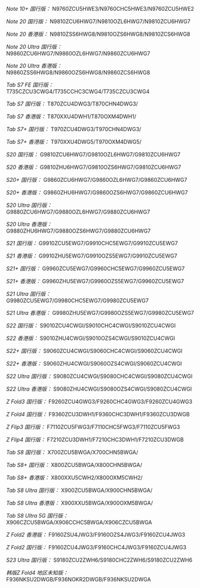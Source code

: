 *Note 10+ 国行版：*
N9760ZCU5HWE3/N9760CHC5HWE3/N9760ZCU5HWE2

*Note 20 国行版：*
N9810ZCU6HWG7/N9810OZL6HWG7/N9810ZCU6HWG7

*Note 20 香港版：*
N9810ZSS6HWG8/N9810OZS6HWG8/N9810ZCS6HWG8

*Note 20 Ultra 国行版：*
N9860ZCU6HWG7/N9860OZL6HWG7/N9860ZCU6HWG7

*Note 20 Ultra 香港版：*
N9860ZSS6HWG8/N9860OZS6HWG8/N9860ZCS6HWG8

*Tab S7 FE 国行版：*
T735CZCU3CWG4/T735CCHC3CWG4/T735CZCU3CWG4

*Tab S7 国行版：*
T870ZCU4DWG3/T870CHN4DWG3/

*Tab S7 香港版：*
T870XXU4DWH1/T870OXM4DWH1/

*Tab S7+ 国行版：*
T970ZCU4DWG3/T970CHN4DWG3/

*Tab S7+ 香港版：*
T970XXU4DWG5/T970OXM4DWG5/

*S20 国行版：*
G9810ZCU6HWG7/G9810OZL6HWG7/G9810ZCU6HWG7

*S20 香港版：*
G9810ZHU6HWG7/G9810OZS6HWG7/G9810ZCU6HWG7

*S20+ 国行版：*
G9860ZCU6HWG7/G9860OZL6HWG7/G9860ZCU6HWG7

*S20+ 香港版：*
G9860ZHU6HWG7/G9860OZS6HWG7/G9860ZCU6HWG7

*S20 Ultra 国行版：*
G9880ZCU6HWG7/G9880OZL6HWG7/G9880ZCU6HWG7

*S20 Ultra 香港版：*
G9880ZHU6HWG7/G9880OZS6HWG7/G9880ZCU6HWG7

*S21 国行版：*
G9910ZCU5EWG7/G9910CHC5EWG7/G9910ZCU5EWG7

*S21 香港版：*
G9910ZHU5EWG7/G9910OZS5EWG7/G9910ZCU5EWG7

*S21+ 国行版：*
G9960ZCU5EWG7/G9960CHC5EWG7/G9960ZCU5EWG7

*S21+ 香港版：*
G9960ZHU5EWG7/G9960OZS5EWG7/G9960ZCU5EWG7

*S21 Ultra 国行版：*
G9980ZCU5EWG7/G9980CHC5EWG7/G9980ZCU5EWG7

*S21 Ultra 香港版：*
G9980ZHU5EWG7/G9980OZS5EWG7/G9980ZCU5EWG7

*S22 国行版：*
S9010ZCU4CWGI/S9010CHC4CWGI/S9010ZCU4CWGI

*S22 香港版：*
S9010ZHU4CWGI/S9010OZS4CWGI/S9010ZCU4CWGI

*S22+ 国行版：*
S9060ZCU4CWGI/S9060CHC4CWGI/S9060ZCU4CWGI

*S22+ 香港版：*
S9060ZHU4CWGI/S9060OZS4CWGI/S9060ZCU4CWGI

*S22 Ultra 国行版：*
S9080ZCU4CWGI/S9080CHC4CWGI/S9080ZCU4CWGI

*S22 Ultra 香港版：*
S9080ZHU4CWGI/S9080OZS4CWGI/S9080ZCU4CWGI

*Z Fold3 国行版：*
F9260ZCU4GWG3/F9260CHC4GWG3/F9260ZCU4GWG3

*Z Fold4 国行版：*
F9360ZCU3DWH1/F9360CHC3DWH1/F9360ZCU3DWGB

*Z Flip3 国行版：*
F7110ZCU5FWG3/F7110CHC5FWG3/F7110ZCU5FWG3

*Z Flip4 国行版：*
F7210ZCU3DWH1/F7210CHC3DWH1/F7210ZCU3DWGB

*Tab S8 国行版：*
X700ZCU5BWGA/X700CHN5BWGA/

*Tab S8+ 国行版：*
X800ZCU5BWGA/X800CHN5BWGA/

*Tab S8+ 香港版：*
X800XXU5CWH2/X800OXM5CWH2/

*Tab S8 Ultra 国行版：*
X900ZCU5BWGA/X900CHN5BWGA/

*Tab S8 Ultra 香港版：*
X900XXU5BWGA/X900OXM5BWGA/

*Tab S8 Ultra 5G 国行版：*
X906CZCU5BWGA/X906CCHC5BWGA/X906CZCU5BWGA

*Z Fold2 香港版：*
F9160ZSU4JWG3/F9160OZS4JWG3/F9160ZCU4JWG3

*Z Fold2 国行版：*
F9160ZCU4JWG3/F9160CHC4JWG3/F9160ZCU4JWG3

*S23 Ultra 国行版：*
S9180ZCU2ZWH6/S9180CHC2ZWH6/S9180ZCU2ZWH6

*韩版Z Fold4 地区未知版：*
F936NKSU2DWGB/F936NOKR2DWGB/F936NKSU2DWGA

